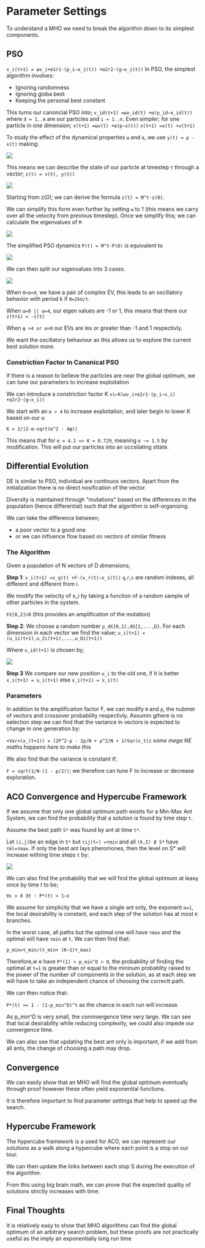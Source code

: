 # Parameter Settings

To understand a MHO we need to break the algorithm down to its simplest components.

## PSO

`v_i(t+1) = ωv_i+α1r1◦(p_i−x_i(t)) +α2r2◦(g−x_i(t))`
In PSO, the simplest algorithm involves:
* Ignoring randomness
* Ignoring globa best 
* Keeping the personal best constant

This turns our canoncial PSO into;
`v_id(t+1) =ωv_id(t) +α(p_id−x_id(t))`
where `d = 1..m` are our particles and `i = 1..n`. 
Even simpler; for one particle in one dimension;
`v(t+1) =ωv(t) +α(p−x(t))`
`x(t+1) =x(t) +v(t+1)`

To study the effect of the dynamical properties `ω` and `α`, we use `y(t) = p - x(t)` making:

![](assets/psoparam1.png)

This means we can describe the state of our particle at timestep `t` through a vector; `z(t) = v(t), y(t))`

![](assets/psoparam2.png)

Starting from z(0); we can derive the formula `z(t) = M^t⋅z(0)`. 

We can simplify this form even further by setting `ω` to 1 (this means we carry over all the velocity from previous timestep). Once we simplify this; we can calculate the eigenvalues of `M`

![](assets/psoparam3.png)

The simplified PSO dynamics `P(t) = M^t⋅P(0)` is equivalent to 

![](assets/psoparam4.png)

We can then split our eigenvalues into 3 cases. 

![](assets/psoparam5.png)

When `0<α<4`; we have a pair of complex EV, this leads to an oscillatory behavior with period k if `θ=2kπ/t`. 

When `α=0 || α=4`, our eigen values are -1 or 1, this means that there our `z(t+1) = -z(t)`

When `φ >4 or α<0` our EVs are les or greater than -1 and 1 respectivly. 

We want the oscillatory behaviour as this allows us to explore the current best solution more. 

### Constriction Factor In Canonical PSO

If there is a reason to believe the particles are near the global optimum, we can tune our parameters to increase exploitation

We can introduce a constriction factor K 
`vi←K(ωv_i+α1r1◦(p_i−x_i) +α2r2◦(g−x_i))`

We start with an `α > 4` to increase exploitation, and later begin to lower K based on our `α`:

`K = 2/|2-α-sqrt(α^2 - 4φ)|`

This means that for `α = 4.1 => K = 0.729`, meaning `α ~= 1.5` by modification. This will put our particles into an occsilating sttate.

## Differential Evolution

DE is similar to PSO, individual are continuos vectors. Apart  from the initialization there is no direct nosification of the vector.

Diversity is maintained through "mutations" based on the differences in the population (hence differential) such that the algorithm is self-organising. 

We can take the difference between;
* a poor vector to a good one
* or we can influence flow based on vectors of similar fitness


### The Algorithm

Given a population of N vectors of D dimensions;

**Step 1**: `v_i(t+1) =x_q(t) +F·(x_r(t)−x_s(t))`
`q`,`r`,`s` are random indexes, all different and different from i. 

We modify the velocity of x_i by taking a function of a random sample of other particles in the system. 

`F∈[0,2]⊂R` (this provides an amplification of the mutation)

**Step 2**: We choose a random number `ρ_d∈[0,1),d∈{1,...,D}`. For each dimension in each vector we find the value; 
`u_i(t+1) = (u_1i(t+1),u_2i(t+1),...,u_Di(t+1))`

Where `u_id(t+1)` is chosen by; 

![](assets/de1.png)

**Step 3** We compare our new position `u_i` to the old one, if it is better `x_i(t+1) = u_i(t+1)` else `x_i(t+1) = x_i(t)`

### Parameters

In addition to the amplification factor F, we can modify `N` and `p`, the nubmer of vectors and crossover probability respectivly. Assumin gthere is no selection step we can find that the variance in vectors is expected to change in one generation by:

`<Var>(x_(t+1)) = (2F^2⋅p - 2p/N + p^2/N + 1)Var(x_t)z` _some mega NE maths happens here to make this_

We also find that the variance is constant if;

`F = sqrt(1/N⋅(1 - p/2))`; we therefore can tune F to increase or decrease exploration. 

## ACO Convergence and Hypercube Framework

If we assume that only one global optimum path exisits for a Min-Max Ant System, we can find the probability that a solution is found by time step `t`.

Assume the best path `S*` was found by ant at time `t*`. 

Let `(i,j)`be an edge in `S*` but `τij(t∗) =τmin` and all `(k,I) ∉ S*` have `τkl=τmax`. If only the best ant lays pheromones, then the level on S* will increase withing time steps `t` by: 

![](assets/acoparams1.png)

We can also find the probability that we will find the global optimum at leasy once by time t to be;

`∀ε > 0 ∃t : P*(t) > 1−ε`

We assume for simplicity that we have a single ant only, the exponent `α=1`, the local desirability is constant, and each step of the solution has at most `K` branches. 

In the worst case, all paths but the optimal one will have `τmax` and the optimal will have `τmin` at `t`. We can then find that:

`p_min=τ_min/(τ_min+ (K−1)τ_max)`

Therefore,w e have `P*(1) > p_min^D > 0`, the probability of finding the optimal at `t=1` is greater than or equal to the mininum probablity raised to the power of the number of components in the solution, as at each step we will have to take an independent chance of choosing the correctt path.

We can then notice that:

`P*(t) >= 1 - (1-p_min^D)^t` as the chance in each run will increase. 

As p_min^D is very small, the conmvergence time very large. We can see that local desirability while reducing complexity, we could also impede our convergence time. 

We can also see that updating the best ant only is important, if we add from all ants, the change of choosing a path may drop.

## Convergence

We can easily show that an MHO will find the global optimum eventually through proof however these often yield exponential functions. 

It is therefore important to find parameter settings that help to speed up the search. 

## Hypercube Framework

The hypercube framework is a used for ACO, we can represent our solutions as a walk along a hypercube where each point is a stop on our tour.

We can then update the links between each stop S during the execution of the algorithm.

From this using big brain math, we can prove that the expected quality of solutions strictly increases with time. 

## Final Thoughts

It is relatively easy to show that MHO algorithms can find the global optimum of an arbitrary search problem, but these proofs are not practically useful as the imply an exponentially long run time

